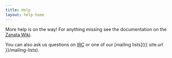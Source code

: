 ```yaml
---
title: Help
layout: help-home
---
```


More help is on the way! For anything missing see the documentation on the [Zanata Wiki](https://github.com/zanata/zanata-server/wiki).

You can also ask us questions on [IRC](http://webchat.freenode.net/?channels=zanata) or one of our [mailing lists]({{ site.url }}/mailing-lists).
